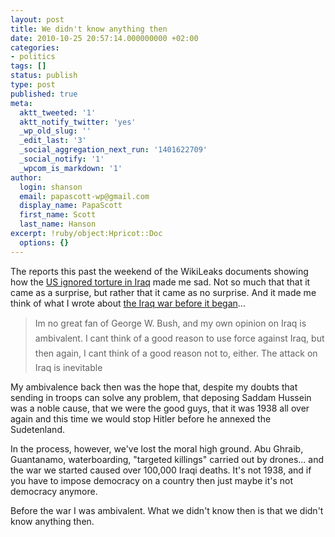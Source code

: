 ```yaml
---
layout: post
title: We didn't know anything then
date: 2010-10-25 20:57:14.000000000 +02:00
categories:
- politics
tags: []
status: publish
type: post
published: true
meta:
  aktt_tweeted: '1'
  aktt_notify_twitter: 'yes'
  _wp_old_slug: ''
  _edit_last: '3'
  _social_aggregation_next_run: '1401622709'
  _social_notify: '1'
  _wpcom_is_markdown: '1'
author:
  login: shanson
  email: papascott-wp@gmail.com
  display_name: PapaScott
  first_name: Scott
  last_name: Hanson
excerpt: !ruby/object:Hpricot::Doc
  options: {}
---
```

<p>The reports this past the weekend of the WikiLeaks documents showing how the <a href="http://www.guardian.co.uk/world/2010/oct/22/iraq-war-logs-military-leaks">US ignored torture in Iraq</a> made me sad. Not so much that that it came as a surprise, but rather that it came as no surprise. And it made me think of what I wrote about <a href="https://www.papascott.de/archives/2002/09/24/how-did-we-get-into-this-mess/">the Iraq war before it began</a>...</p>
<blockquote><p>Im no great fan of George W. Bush, and my own opinion on Iraq is ambivalent. I cant think of a good reason to use force against Iraq, but then again, I cant think of a good reason not to, either. The attack on Iraq is inevitable</p></blockquote>
<p>My ambivalence back then was the hope that, despite my doubts that sending in troops can solve any problem, that deposing Saddam Hussein was a noble cause, that we were the good guys, that it was 1938 all over again and this time we would stop Hitler before he annexed the Sudetenland.</p>
<p>In the process, however, we've lost the moral high ground. Abu Ghraib, Guantanamo, waterboarding, "targeted killings" carried out by drones... and the war we started caused over 100,000 Iraqi deaths. It's not 1938, and if you have to impose democracy on a country then just maybe it's not democracy anymore.</p>
<p>Before the war I was ambivalent. What we didn't know then is that we didn't know anything then.</p>
